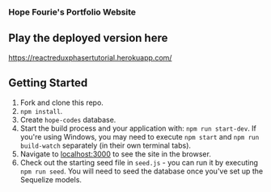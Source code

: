 ### Hope Fourie's Portfolio Website

## Play the deployed version here

https://reactreduxphasertutorial.herokuapp.com/

## Getting Started

1.  Fork and clone this repo.
2.  `npm install`.
3.  Create `hope-codes` database.
4.  Start the build process and your application with: `npm run start-dev`. If you're using Windows, you may need to execute `npm start` and `npm run build-watch` separately (in their own terminal tabs).
5.  Navigate to [localhost:3000](http://localhost:3000) to see the site in the browser.
6.  Check out the starting seed file in `seed.js` - you can run it by executing `npm run seed`. You will need to seed the database once you've set up the Sequelize models.
